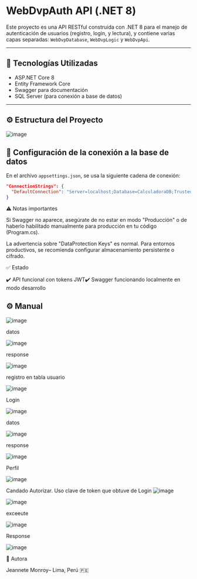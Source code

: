 # WebDvpAuth API (.NET 8)

Este proyecto es una API RESTful construida con .NET 8 para el manejo de autenticación de usuarios (registro, login, y lectura), y contiene varias capas separadas: `WebDvpDatabase`, `WebDvpLogic` y `WebDvpApi`. 

---

## 🚀 Tecnologías Utilizadas

- ASP.NET Core 8
- Entity Framework Core
- Swagger para documentación
- SQL Server (para conexión a base de datos)

---

## ⚙️ Estructura del Proyecto

![image](https://github.com/user-attachments/assets/11eee772-323e-4e4c-9eb8-ca81cd849198)



## 🔗 Configuración de la conexión a la base de datos

En el archivo `appsettings.json`, se usa la siguiente cadena de conexión:

```json
"ConnectionStrings": {
  "DefaultConnection": "Server=localhost;Database=CalculadoraDB;Trusted_Connection=True;TrustServerCertificate=True;"
}
```

⚠️ Notas importantes

Si Swagger no aparece, asegúrate de no estar en modo "Producción" o de haberlo habilitado manualmente para producción en tu código (Program.cs).

La advertencia sobre "DataProtection Keys" es normal. Para entornos productivos, se recomienda configurar almacenamiento persistente o cifrado.

✅ Estado

✔️ API funcional con tokens JWT✔️ Swagger funcionando localmente en modo desarrollo

## ⚙️ Manual

![image](https://github.com/user-attachments/assets/58b3f400-98c3-4a12-a6dc-f4653ef84d2c)

datos

![image](https://github.com/user-attachments/assets/126a4f4c-367f-4c95-b513-0787c38527fd)


response

![image](https://github.com/user-attachments/assets/c567d178-b2e7-488a-8716-5e75f463ee2d)

registro en tabla usuario

![image](https://github.com/user-attachments/assets/8f6325ba-8ebf-4719-9cde-8f214eb29f54)


Login

![image](https://github.com/user-attachments/assets/438b12b2-c03f-42a0-9ead-246cf1249851)

datos

![image](https://github.com/user-attachments/assets/4d324e97-6881-4cb4-b947-addc66090fcd)

response

![image](https://github.com/user-attachments/assets/f879e195-3407-4395-a5a6-d9983fb38ebc)


Perfil

![image](https://github.com/user-attachments/assets/e9ef59f3-2a72-4802-9ee3-1c6d0f8bd380)

Candado Autorizar. Uso clave de token que obtuve de Login
![image](https://github.com/user-attachments/assets/dc020f51-0beb-43d2-a54d-0d7ba4436b62)

![image](https://github.com/user-attachments/assets/b83de219-3d05-4935-8b44-7173eb77ff09)

exceeute

![image](https://github.com/user-attachments/assets/48faea50-c8a0-4e44-9b22-4c9d1c70cb71)


Response

![image](https://github.com/user-attachments/assets/db32bd11-50d2-4398-9749-fa708296a515)


📌 Autora

Jeannete Monroy– Lima, Perú 🇵🇪
